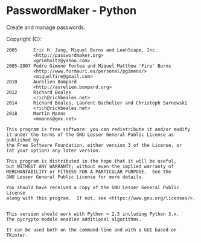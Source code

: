 
PasswordMaker - Python
======================

Create and manage passwords.


Copyright (C):

    2005      Eric H. Jung, Miquel Burns and LeahScape, Inc.
              <http://passwordmaker.org>
              <grimholtz@yahoo.com>
    2005-2007 Pedro Gimeno Fortea and Miquel Matthew 'Fire' Burns
              <http://www.formauri.es/personal/pgimeno/>
              <miquelfire@gmail.com>
    2010      Aurelien Bompard
              <http://aurelien.bompard.org>
    2012      Richard Beales
              <rich@richbeales.net>
    2014      Richard Beales, Laurent Bachelier and Christoph Sarnowski
              <rich@richbeales.net>
    2018      Martin Manns
              <mmanns@gmx.net>

    This program is free software: you can redistribute it and/or modify
    it under the terms of the GNU Lesser General Public License as published by
    the Free Software Foundation, either version 3 of the License, or
    (at your option) any later version.

    This program is distributed in the hope that it will be useful,
    but WITHOUT ANY WARRANTY; without even the implied warranty of
    MERCHANTABILITY or FITNESS FOR A PARTICULAR PURPOSE.  See the
    GNU Lesser General Public License for more details.

    You should have received a copy of the GNU Lesser General Public License
    along with this program.  If not, see <https://www.gnu.org/licenses/>.


    This version should work with Python > 2.3 including Python 3.x.
    The pycrypto module enables additional algorithms.

    It can be used both on the command-line and with a GUI based on TKinter.
